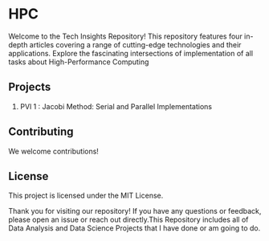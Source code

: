 # HPC
Welcome to the Tech Insights Repository! This repository features four in-depth articles covering a range of cutting-edge technologies and their applications. Explore the fascinating intersections of implementation of all tasks about High-Performance Computing

## Projects

1. PVl 1 : Jacobi Method: Serial and Parallel Implementations 



## Contributing

We welcome contributions! 

## License

This project is licensed under the MIT License. 


Thank you for visiting our repository! If you have any questions or feedback, please open an issue or reach out directly.This Repository includes all of Data Analysis and Data Science Projects that I have done or am going to do.
